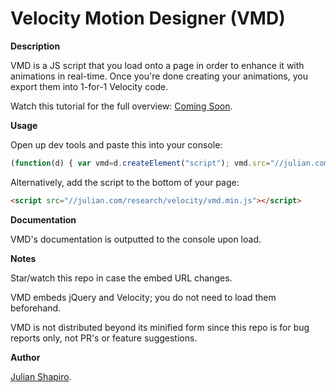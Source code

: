 Velocity Motion Designer (VMD)
===

**Description**

VMD is a JS script that you load onto a page in order to enhance it with animations in real-time. Once you're done creating your animations, you export them into 1-for-1 Velocity code.

Watch this tutorial for the full overview: [Coming Soon](http://ComingSoon.com).

**Usage**

Open up dev tools and paste this into your console:  
```javascript
(function(d) { var vmd=d.createElement("script"); vmd.src="//julian.com/research/velocity/vmd.min.js"; d.body.appendChild(vmd); })(document);
```

Alternatively, add the script to the bottom of your page:  
```html
<script src="//julian.com/research/velocity/vmd.min.js"></script>
```

**Documentation**

VMD's documentation is outputted to the console upon load.

**Notes**

Star/watch this repo in case the embed URL changes.

VMD embeds jQuery and Velocity; you do not need to load them beforehand.

VMD is not distributed beyond its minified form since this repo is for bug reports only, not PR's or feature suggestions.

**Author**

[Julian Shapiro](http://twitter.com/shapiro).

